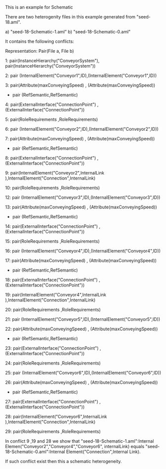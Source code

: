 This is an example for Schematic 

There are two heterogenity files in this example generated from "seed-18.aml".

a) "seed-18-Schematic-1.aml"
b) "seed-18-Schematic-0.aml"

It contains the following conflicts:

Representation: Pair(File a, File b)

1: pair(InstanceHierarchy("ConveyorSystem"), pair(InstanceHierarchy("ConveyorSystem"))

2: pair (InternalElement("Conveyor1",ID),(InternalElement("Conveyor1",ID))

3: pair(Attribute(maxConveyingSpeed) , (Attribute(maxConveyingSpeed))

 - pair (RefSemantic,RefSemantic)

4: pair(ExternalInterface("ConnectionPoint") , (ExternalInterface("ConnectionPoint"))

5: pair(RoleRequirements ,RoleRequirements)


6: pair (InternalElement("Conveyor2",ID),(InternalElement("Conveyor2",ID))

7: pair(Attribute(maxConveyingSpeed) , (Attribute(maxConveyingSpeed))

 - pair (RefSemantic,RefSemantic)

8: pair(ExternalInterface("ConnectionPoint") , (ExternalInterface("ConnectionPoint"))

9: pair(InternalElement("Conveyor2",InternalLink ),InternalElement("Connection",InternalLink)

10: pair(RoleRequirements ,RoleRequirements)


12: pair (InternalElement("Conveyor3",ID),(InternalElement("Conveyor3",ID))

13: pair(Attribute(maxConveyingSpeed) , (Attribute(maxConveyingSpeed))

 - pair (RefSemantic,RefSemantic)

14: pair(ExternalInterface("ConnectionPoint") , (ExternalInterface("ConnectionPoint"))

15: pair(RoleRequirements ,RoleRequirements)



16: pair (InternalElement("Conveyor4",ID),(InternalElement("Conveyor4",ID))

17: pair(Attribute(maxConveyingSpeed) , (Attribute(maxConveyingSpeed))

 - pair (RefSemantic,RefSemantic)

18: pair(ExternalInterface("ConnectionPoint") , (ExternalInterface("ConnectionPoint"))

19: pair(InternalElement("Conveyor4",InternalLink ),InternalElement("Connection",InternalLink)

20: pair(RoleRequirements ,RoleRequirements)


21: pair (InternalElement("Conveyor5",ID),(InternalElement("Conveyor5",ID))

22: pair(Attribute(maxConveyingSpeed) , (Attribute(maxConveyingSpeed))

 - pair (RefSemantic,RefSemantic)

23: pair(ExternalInterface("ConnectionPoint") , (ExternalInterface("ConnectionPoint"))

24: pair(RoleRequirements ,RoleRequirements)



25: pair (InternalElement("Conveyor6",ID),(InternalElement("Conveyor6",ID))

26: pair(Attribute(maxConveyingSpeed) , (Attribute(maxConveyingSpeed))

 - pair (RefSemantic,RefSemantic)

27: pair(ExternalInterface("ConnectionPoint") , (ExternalInterface("ConnectionPoint"))

28: pair(InternalElement("Conveyor6",InternalLink ),InternalElement("Connection",InternalLink)

29: pair(RoleRequirements ,RoleRequirements)


In conflict 9 ,19 and 28 we show that "seed-18-Schematic-1.aml":Internal Elemen("Conveyor2","Conveyor4","Conveyor6", internalLink) equals "seed-18-Schematic-0.aml":Internal Element("Connection",Internal Link). 

If such conflict exist then this a schematic heterogeneity.